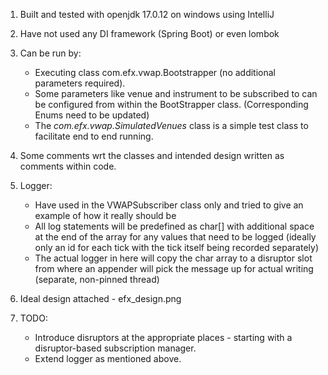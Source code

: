 1. Built and tested with openjdk 17.0.12 on windows using IntelliJ
2. Have not used any DI framework (Spring Boot) or even lombok
3. Can be run by:
   - Executing class com.efx.vwap.Bootstrapper (no additional parameters required).
   - Some parameters like venue
   and instrument to be subscribed to can be configured from within the BootStrapper class. (Corresponding Enums need to
   be updated)
   - The *com.efx.vwap.SimulatedVenues* class is a simple test class to facilitate end to end running.

4. Some comments wrt the classes and intended design written as comments within code.
5. Logger:
   - Have used in the VWAPSubscriber class only and tried to give an example of how it really should be
   - All log statements will be predefined as char[] with additional space at the end of the array for any values that need to be logged (ideally only an id for each tick with the tick itself being recorded separately)
   - The actual logger in here will copy the char array to a disruptor slot from where an appender will pick the
   message up for actual writing (separate, non-pinned thread)

6. Ideal design attached - efx_design.png

7. TODO:
   - Introduce disruptors at the appropriate places - starting with a disruptor-based subscription manager.
   - Extend logger as mentioned above.
